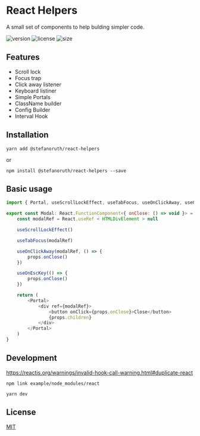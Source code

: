 # React Helpers

A small set of components to help bulding simpler code.

![version](https://badgen.net/npm/v/@stefanoruth/react-helpers)
![license](https://badgen.net/github/license/@stefanoruth/react-helpers)
![size](https://badgen.net/bundlephobia/minzip/@stefanoruth/react-helpers)

## Features

-   Scroll lock
-   Focus trap
-   Click away listener
-   Keyboard listiner
-   Simple Portals
-   ClassName builder
-   Config Builder
-   Interval Hook

## Installation

```shell
yarn add @stefanoruth/react-helpers
```

or

```shell
npm install @stefanoruth/react-helpers --save
```

## Basic usage

```js
import { Portal, useScrollLockEffect, useTabFocus, useOnClickAway, useOnEscKey } from '@stefanoruth/react-helpers'

export const Modal: React.FunctionComponent<{ onClose: () => void }> = props => {
    const modalRef = React.useRef < HTMLDivElement > null

    useScrollLockEffect()

    useTabFocus(modalRef)

    useOnClickAway(modalRef, () => {
        props.onClose()
    })

    useOnEscKey(() => {
        props.onClose()
    })

    return (
        <Portal>
            <div ref={modalRef}>
                <button onClick={props.onClose}>Close</button>
                {props.children}
            </div>
        </Portal>
    )
}
```

## Development

https://reactjs.org/warnings/invalid-hook-call-warning.html#duplicate-react

```
npm link example/node_modules/react

yarn dev
```

## License

[MIT](https://github.com/stefanoruth/react-helpers/blob/master/LICENSE)
